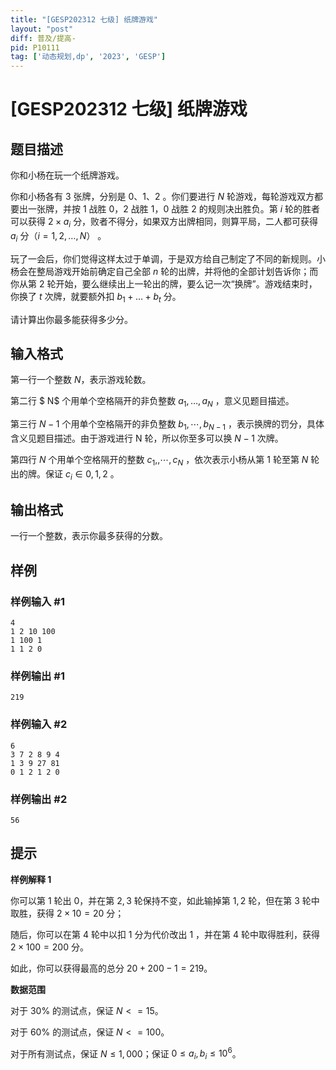 ```yaml
---
title: "[GESP202312 七级] 纸牌游戏"
layout: "post"
diff: 普及/提高-
pid: P10111
tag: ['动态规划,dp', '2023', 'GESP']
---
```

# [GESP202312 七级] 纸牌游戏
## 题目描述

你和小杨在玩一个纸牌游戏。

你和小杨各有 $3$ 张牌，分别是 $0、1、2$ 。你们要进行 $N$ 轮游戏，每轮游戏双方都要出一张牌，并按 $1$ 战胜 $0$，$2$ 战胜 $1$，$0$ 战胜 $2$ 的规则决出胜负。第 $i$ 轮的胜者可以获得 $2×a_i$ 分，败者不得分，如果双方出牌相同，则算平局，二人都可获得 $a_i$ 分$（i=1,2,…,N）$ 。

玩了一会后，你们觉得这样太过于单调，于是双方给自己制定了不同的新规则。小杨会在整局游戏开始前确定自己全部 $n$ 轮的出牌，并将他的全部计划告诉你；而你从第 $2$ 轮开始，要么继续出上一轮出的牌，要么记一次“换牌”。游戏结束时，你换了 $t$ 次牌，就要额外扣 $b_1+…+b_t$ 分。

请计算出你最多能获得多少分。
## 输入格式

第一行一个整数 $N$，表示游戏轮数。

第二行 $ N$ 个用单个空格隔开的非负整数 $a_1,…,a_N$ ，意义见题目描述。

第三行 $N-1$ 个用单个空格隔开的非负整数 $b_1,\cdots,b_{N-1}$ ，表示换牌的罚分，具体含义见题目描述。由于游戏进行 N 轮，所以你至多可以换 $N-1$ 次牌。

第四行 $N$ 个用单个空格隔开的整数 $c_1,,\cdots,c_N$ ，依次表示小杨从第 $1$ 轮至第 $N$ 轮出的牌。保证 $c
_i\in{0,1,2}$ 。

## 输出格式

一行一个整数，表示你最多获得的分数。
## 样例

### 样例输入 #1
```
4
1 2 10 100
1 100 1
1 1 2 0
```
### 样例输出 #1
```
219
```
### 样例输入 #2
```
6
3 7 2 8 9 4
1 3 9 27 81
0 1 2 1 2 0
```
### 样例输出 #2
```
56
```
## 提示

**样例解释 1**

你可以第 $1$ 轮出 $0$，并在第 $2,3$ 轮保持不变，如此输掉第 $1,2$ 轮，但在第 $3$ 轮中取胜，获得 $2×10=20$ 分；

随后，你可以在第 $4$ 轮中以扣 $1$ 分为代价改出 $1$ ，并在第 $4$ 轮中取得胜利，获得 $2×100=200$ 分。

如此，你可以获得最高的总分 $20+200-1=219$。

**数据范围**

对于 $30\%$ 的测试点，保证 $N<=15$。

对于 $60\%$ 的测试点，保证 $N<=100$。

对于所有测试点，保证 $N \le 1,000$；保证 $0 \le a_i,b_i \le 10^6$。
